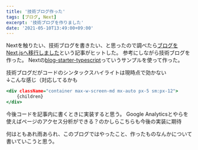 ```yaml
---
title: '技術ブログ作った'
tags: [ブログ, Next]
excerpt: '技術ブログを作りました'
date: '2021-05-10T13:49:00+09:00'
---
```


Nextを触りたい、技術ブログを書きたい、と思ったので調べたら[ブログをNext.jsへ移行しました](https://wapa5pow.com/posts/2021-03-02--blog-by-nextjs)という記事がヒットした。
参考にしながら技術ブログを作った。
Nextの[blog-starter-typescript](https://github.com/vercel/next.js/tree/canary/examples/blog-starter-typescript)っていうサンプルを使って作った。

技術ブログだがコードのシンタックスハイライトは現時点で効かない  
↓こんな感じ（対応してるかも

```yo.html
<div className="container max-w-screen-md mx-auto px-5 sm:px-12">
	{children}
</div>
```

今後コードを記事内に書くときに実装すると思う。
Google Analyticsとやらを使えばページのアクセス分析ができる？のかしらこちらも今後の実装に期待

何はともあれ雨あられ、このブログではやったこと、作ったものなんかについて書いていこうと思う。